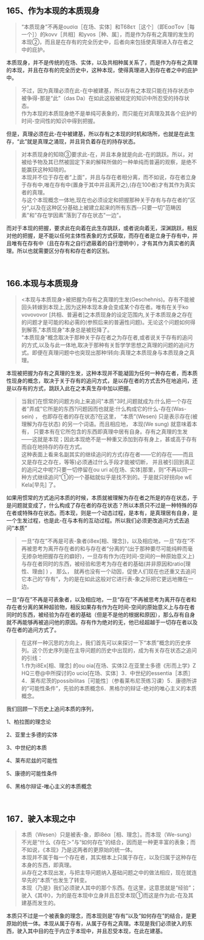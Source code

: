 <h2>165、作为本现的本质现身</h2><blockquote data-pid="Xx4n6gYR">“本质现身”不再是ouσiα［在场、实体］和T68ετ［这个］（即EασToν［每一个］）的kovv［共相］和yvos［种、属］，而是作为存有之真理的发生的本现②，而且是在存有的完全历史中，后者向来包括使真理进入存在者之中的庇护。</blockquote><p data-pid="fZgxHxX-">本质现身，并不是传统的在场、实体，以及共相种属关系了，而是作为存有之真理的本现，并且在存有的完全历史中，这种本现，使得真理进入到存在者之中的庇护中。</p><blockquote data-pid="JSvGXyxk">不过，因为真理必须在此-在中被建基，所以存有之本现只能在持存状态中被争得-那是“此”（das Da）在如此这般被规定的知识中所忍受的持存状态。<br>作为本现的本质现身绝不是单纯可表象的，而只能在对真理及其各个庇护的时间-空间性的知识中得到把握。</blockquote><p data-pid="OILkOWXi">但是，真理必须在此-在中被建基，所以存有之本现的时机和场所，也就是在此生存，“此”就是真理之涌现，并且背负着存在的持存状态。</p><blockquote data-pid="lkmqicMP">对本质现身的知晓③要求此-在，并且本身就是向此-在的跳跃。所以，对被给予物及其已然被固定下来的解释所做的一种单纯而普遍的观察，是绝不能赢获这种知晓的。<br>本现并不位于存在者“上面”，并且与存在者相分离，而不如说，存在者立身于存有中,唯在存有中(置身于其中并且离开之),(存在100者)才有其作为真实者的真理。<br>与这个本现概念一体地,现在也必须设定和把握那种关于存有与存在者的"区分",以及在这种区分基础上被建立起来的所有东西--只要一切"范畴因素"和"存在学因素"落到了存在状态"一边"。</blockquote><p data-pid="X1byd7T4">而对于本现的把握，要求此在向着在此生存跳跃，或者说向着无，深渊跳跃，相反对他的把握，是不能以任何主体性表象的方式获取，而存在者是立身于存有中，并且唯有在存有中（且在存有之自行遮蔽着的自行澄明中），才有其作为真实者的真理。所以也就需要区分存有和存在者的区别。</p><p><br></p><h2>166.本现与本质现身</h2><blockquote data-pid="1HRwu7jN">&lt;本现与本质现身&gt;被把握为存有之真理的生发(Geschehnis)。存有不能被回头转嫁到本现上,因为这种本现本身会变成某个存在者。唯有在关于ko vovovovor [共相、普遍者]之本质现身的设定范围内,关于本质现身之存在的问题才是可能的和必需的(参照后来的普遍性问题)。无论这个问题如何得到解答,"本质现身"本身总是被贬降了。<br>"本质现身"概念取决于那种关于存在者之为存在者,或者说关于存有的追问的方式,以及与此一体地,取决于那种有关哲学学思想之真理的问题的追问方式。即便在真理问题中也突现出那种!转向:真理之本质现身与本质现身之真理。</blockquote><p data-pid="wqohXWM-">本现被把握为存有之真理的生发，这种本现并不能凝固为任何一种存在者，而本质性现身的概念，取决于关于存有的追问方式，是以存在者的方式去外在地追问，还是以存有的方式，跳跃入此在之本真生存中加以把握。</p><blockquote data-pid="26HsPMiP">当我们在惯常的问题方向上来追问"本质"3时,问题就成为:什么把一个存在者"弄成"它所是的东西?问题因而也就是:什么构成它的什么-存在(Was-sein) ， 也即存在者的存在状态?在这里， “本质”(Wesen) 只是表示存在(被理解为存在状态) 的另一个词语。而且相应地， 本现(We sung) 就意味着本有， 只要本有在它所包含的东西即真理中居有自身。存有之真理的生发——这就是本现；因此本现绝不是一种重又添加到存有身上，甚或高于存有而自在地持存的存在方式。<br>这种表面上看来名副其实的继续追问的方式(存在者——它的存在——而且又是存在之存在，等等)必须通过什么手段才能被切断， 并且被引回到真正的追问之中呢?只要一切停留在ou uri a[在场、实体]那里，则“不再以同一种方式继续追问”①的一个基础就似乎是找不到的。于是就只好拐向e wE Kela[早先] 了。</blockquote><p data-pid="OZdXY0d1">如果用惯常的方式追问本质的时候，本质就被理解为存在者之所是的存在状态，于是问题就变成了，什么构成了存在者的存在状态？所以本质只不过是一种特殊的存在者或特殊存在状态。而本现，则是一个动态过程，是本有，是真理居有自身，是一个生发过程，也是此-在与本有的互动过程。所以我们必须更改追问方式去追问“本质”</p><blockquote data-pid="yTYepO5G">一旦“存在”不再是可表-象者(i8ex[相、理念])，以及相应地，一旦“存在”不再被思考为离开存在者的和与存在者“分离的”(出于那种要尽可能纯粹而毫无掺杂地把握存在的癖好)，一旦存有作为(在时间-空间的一种原始意义上)与存在者同时的东西，被经验和思考为存在者的基础(并非原因和ratio[理性、理由] ) ， 那么， 就再也没有一个动因，促使人们现在也还重又去追问它本己的“存有”，为的是在如此这般对它进行表-象之际把它更远地撇在一边。</blockquote><p data-pid="yRMj2Cz4">一旦“存在”不再是可表象者，以及相应地，一旦“存在”不再被思考为离开存在者和存在者分离的某种超验物，相反如果存有作为在时间-空间的原始意义上与存在者同时的东西，被经验为存在者的基础（但是不是他的根据和原因），那么存有自身就不再能够再被追问他的原因。存有作为绝对的无，他已经超越于一切存在者以及存在者的追问方式了。</p><blockquote data-pid="lH-T7y2F">在这样一种沉思的方向上，我们首先可以来探讨一下“本质”概念的历史序列。这个历史序列是在主导问题的历史中出现的，成为有关存在状态之追问的引线：<br>1.作为i8Ex[相、理念] 的ou oia[在场、实体]2.在亚里士多德《形而上学》Z HQ三卷@中所探讨的o uciα[在场、实体］3．中世纪的essentia［本质］4．莱布尼茨的possibilitas［可能性］（参看莱布尼茨练习课）5．康德所讲的“可能性条件”，先验的本质概念6．黑格尔的辩证-绝对的唯心主义的本质概念。</blockquote><p data-pid="2lQbFj-G">我们回顾一下历史上追问本质的序列，</p><p data-pid="_7YztsRE">1、柏拉图的理念论</p><p data-pid="fJYcf8i4">2、亚里士多德的实体</p><p data-pid="KLIZQtq-">3、中世纪的本质</p><p data-pid="Qtm3AewF">4、莱布尼兹的可能性</p><p data-pid="q_yhK5j0">5、康德的可能性条件</p><p data-pid="feFGFWeE">6、黑格尔辩证-唯心主义的本质概念</p><p><br></p><h2>167．驶入本现之中</h2><blockquote data-pid="LELtpd6T">本质（Wesen）只是被表-象，即i8éα［相、理念］。而本现（We-sung）不光是“什么《存在＞”与“如何存在”的结合，因而是一种更丰富的表象；而不如说，《本现》乃是这两者的更原始的统一体。<br>本现并不属于每一个存在者，其实根本上只属于存在，以及归属于这种存在本身的东西，即真理。<br>从存在之本现出发，与把主导问题纳入基础问题之中的做法相应，现在就连早先的“本质”也发生了转变。<br>本现（乃是》我们必须驶人其中的那个东西。在这里，这意思就是“经验”；驶入《其中》，为的是在本现中立身并且忍受本现①而这是作为此-在及其建基而发生的。<br> </blockquote><p data-pid="Y5ywkEko">本质只不过是一个被表象的理念，而本现则是“存有”以及“如何存在”的结合，是更原始的统一体。本现从属于存有，从属于存有之真理。本现是我们必须驶入的东西，驶入其中目的在于内立于本现中，并且忍受本现，在此在建基。</p><p></p>
